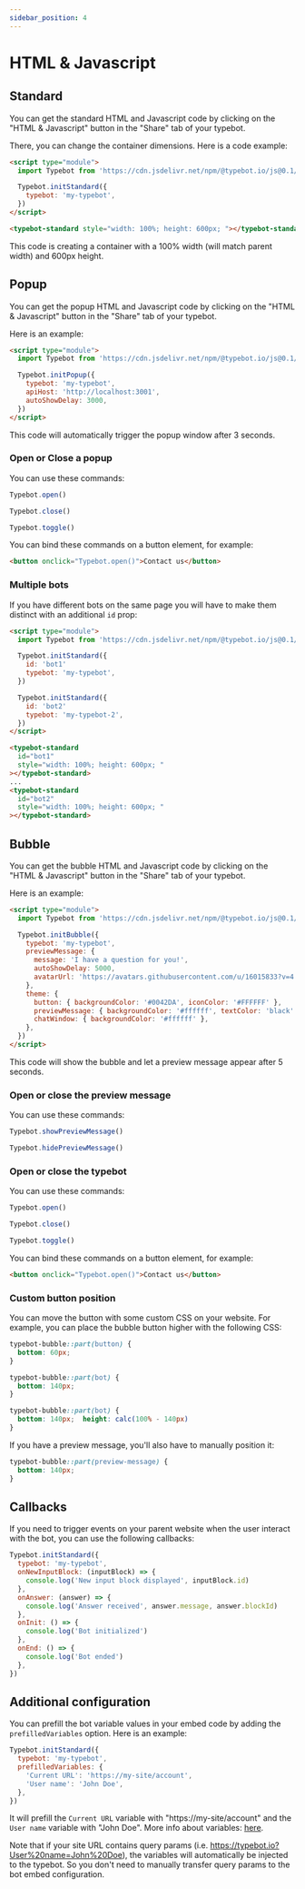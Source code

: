 ```yaml
---
sidebar_position: 4
---
```


# HTML & Javascript

## Standard

You can get the standard HTML and Javascript code by clicking on the "HTML & Javascript" button in the "Share" tab of your typebot.

There, you can change the container dimensions. Here is a code example:

```html
<script type="module">
  import Typebot from 'https://cdn.jsdelivr.net/npm/@typebot.io/js@0.1/dist/web.js'

  Typebot.initStandard({
    typebot: 'my-typebot',
  })
</script>

<typebot-standard style="width: 100%; height: 600px; "></typebot-standard>
```

This code is creating a container with a 100% width (will match parent width) and 600px height.

## Popup

You can get the popup HTML and Javascript code by clicking on the "HTML & Javascript" button in the "Share" tab of your typebot.

Here is an example:

```html
<script type="module">
  import Typebot from 'https://cdn.jsdelivr.net/npm/@typebot.io/js@0.1/dist/web.js'

  Typebot.initPopup({
    typebot: 'my-typebot',
    apiHost: 'http://localhost:3001',
    autoShowDelay: 3000,
  })
</script>
```

This code will automatically trigger the popup window after 3 seconds.

### Open or Close a popup

You can use these commands:

```js
Typebot.open()
```

```js
Typebot.close()
```

```js
Typebot.toggle()
```

You can bind these commands on a button element, for example:

```html
<button onclick="Typebot.open()">Contact us</button>
```

### Multiple bots

If you have different bots on the same page you will have to make them distinct with an additional `id` prop:

```html
<script type="module">
  import Typebot from 'https://cdn.jsdelivr.net/npm/@typebot.io/js@0.1/dist/web.js'

  Typebot.initStandard({
    id: 'bot1'
    typebot: 'my-typebot',
  })

  Typebot.initStandard({
    id: 'bot2'
    typebot: 'my-typebot-2',
  })
</script>

<typebot-standard
  id="bot1"
  style="width: 100%; height: 600px; "
></typebot-standard>
...
<typebot-standard
  id="bot2"
  style="width: 100%; height: 600px; "
></typebot-standard>
```

## Bubble

You can get the bubble HTML and Javascript code by clicking on the "HTML & Javascript" button in the "Share" tab of your typebot.

Here is an example:

```html
<script type="module">
  import Typebot from 'https://cdn.jsdelivr.net/npm/@typebot.io/js@0.1/dist/web.js'

  Typebot.initBubble({
    typebot: 'my-typebot',
    previewMessage: {
      message: 'I have a question for you!',
      autoShowDelay: 5000,
      avatarUrl: 'https://avatars.githubusercontent.com/u/16015833?v=4',
    },
    theme: {
      button: { backgroundColor: '#0042DA', iconColor: '#FFFFFF' },
      previewMessage: { backgroundColor: '#ffffff', textColor: 'black' },
      chatWindow: { backgroundColor: '#ffffff' },
    },
  })
</script>
```

This code will show the bubble and let a preview message appear after 5 seconds.

### Open or close the preview message

You can use these commands:

```js
Typebot.showPreviewMessage()
```

```js
Typebot.hidePreviewMessage()
```

### Open or close the typebot

You can use these commands:

```js
Typebot.open()
```

```js
Typebot.close()
```

```js
Typebot.toggle()
```

You can bind these commands on a button element, for example:

```html
<button onclick="Typebot.open()">Contact us</button>
```

### Custom button position

You can move the button with some custom CSS on your website. For example, you can place the bubble button higher with the following CSS:

```css
typebot-bubble::part(button) {
  bottom: 60px;
}

typebot-bubble::part(bot) {
  bottom: 140px;
}

typebot-bubble::part(bot) {
  bottom: 140px;  height: calc(100% - 140px)
}
```

If you have a preview message, you'll also have to manually position it:

```css
typebot-bubble::part(preview-message) {
  bottom: 140px;
}
```

## Callbacks

If you need to trigger events on your parent website when the user interact with the bot, you can use the following callbacks:

```js
Typebot.initStandard({
  typebot: 'my-typebot',
  onNewInputBlock: (inputBlock) => {
    console.log('New input block displayed', inputBlock.id)
  },
  onAnswer: (answer) => {
    console.log('Answer received', answer.message, answer.blockId)
  },
  onInit: () => {
    console.log('Bot initialized')
  },
  onEnd: () => {
    console.log('Bot ended')
  },
})
```

## Additional configuration

You can prefill the bot variable values in your embed code by adding the `prefilledVariables` option. Here is an example:

```js
Typebot.initStandard({
  typebot: 'my-typebot',
  prefilledVariables: {
    'Current URL': 'https://my-site/account',
    'User name': 'John Doe',
  },
})
```

It will prefill the `Current URL` variable with "https://my-site/account" and the `User name` variable with "John Doe". More info about variables: [here](/editor/variables).

Note that if your site URL contains query params (i.e. https://typebot.io?User%20name=John%20Doe), the variables will automatically be injected to the typebot. So you don't need to manually transfer query params to the bot embed configuration.
